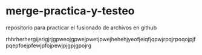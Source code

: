 # merge-practica-y-testeo
repositorio para practicar el fusionado de archivos en github

rhhrherhergijerigjrjgpweojgpwejpwetjpwejhehehjyeofjeiqfjqpwjrpqjrpoqojpjfpqepfoejpfewjpfojpewjpjgpjgpojrg